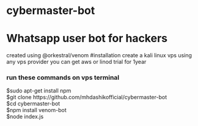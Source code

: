 # cybermaster-bot
<h1>Whatsapp user bot for hackers</h1>
created using <a heref ="https://github.com/orkestral/venom">@orkestral/venom</a>
#installation
create a kali linux vps using any vps provider you can get aws or linod trial for 1year
<h3>run these commands on vps terminal </h3>
$sudo apt-get install npm<br>
$git clone https://github.com/mhdashikofficial/cybermaster-bot<br>
$cd cybermaster-bot<br>
$npm install venom-bot<br>
$node index.js<br><br>
